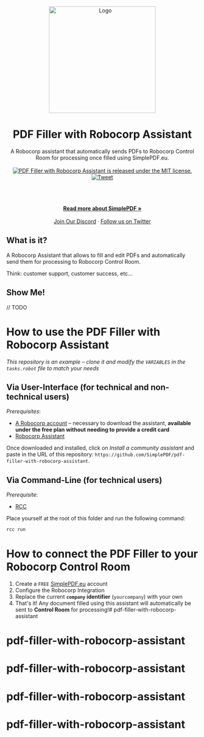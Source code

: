 </br>
</br>
<div align="center">
  <a href="https://simplepdf.eu" target="_blank">
  <picture>
    <source media="(prefers-color-scheme: dark)" srcset="https://cdn.simplepdf.eu/simple-pdf/assets/simplepdf-github-white.png">
    <img src="https://cdn.simplepdf.eu/simple-pdf/assets/simplepdf-github.png" width="280" alt="Logo"/>
  </picture>
  </a>
</div>
<h1 align="center">PDF Filler with Robocorp Assistant</h1>
<div align="center">
A Robocorp assistant that automatically sends PDFs to Robocorp Control Room for processing once filled using SimplePDF.eu.
</div>
</br>
<div align="center">
  <a href="https://github.com/SimplePDF/simplepdf-embed/blob/main/LICENSE.md">
    <img src="https://img.shields.io/badge/license-MIT-blue.svg" alt="PDF Filler with Robocorp Assistant is released under the MIT license." />
  </a>
  <a href="https://twitter.com/intent/tweet?text=SimplePDF+with+Robocorp+assistant!&url=https://github.com/SimplePDF/pdf-filler-with-robocorp-assistant">
    <img src="https://img.shields.io/twitter/url/http/shields.io.svg?style=social" alt="Tweet" />
  </a>
</div>
</br>
</br>
<p align="center">
<br />
<a href="https://simplepdf.eu" rel="dofollow"><strong>Read more about SimplePDF »</strong></a>
<br />
<br/>
<a href="https://discord.gg/TvRFMCTN">Join Our Discord</a>
  ·
<a href="https://twitter.com/simple_pdf">Follow us on Twitter</a>
</p>

## What is it?

A Robocorp Assistant that allows to fill and edit PDFs and automatically send them for processing to Robocorp Control Room.

Think: customer support, customer success, etc...


## Show Me!

// TODO

# How to use the PDF Filler with Robocorp Assistant
_This repository is an example – clone it and modify the `VARIABLES` in the `tasks.robot` file to match your needs_

## Via User-Interface (for technical and non-technical users)

_Prerequisites_:

- [A Robocorp account](https://robocorp.com) – necessary to download the assistant, **available under the free plan without needing to provide a credit card**
- [Robocorp Assistant](https://robocorp.com/docs/control-room/configuring-assistants/installation)

Once downloaded and installed, click on _Install a community assistant_ and paste in the URL of this repository: `https://github.com/SimplePDF/pdf-filler-with-robocorp-assistant`.

## Via Command-Line (for technical users)

_Prerequisite_:

- [RCC](https://github.com/robocorp/rcc)

Place yourself at the root of this folder and run the following command:

```bash
rcc run
```

# How to connect the PDF Filler to your Robocorp Control Room

1. Create a `FREE` [SimplePDF.eu](https://simplePDF.eu/pricing) account
2. Configure the Robocorp Integration
3. Replace the current **`company` identifier** (`yourcompany`) with your own
4. That's it! Any document filled using this assistant will automatically be sent to **Control Room** for processing!# pdf-filler-with-robocorp-assistant
# pdf-filler-with-robocorp-assistant
# pdf-filler-with-robocorp-assistant
# pdf-filler-with-robocorp-assistant
# pdf-filler-with-robocorp-assistant
